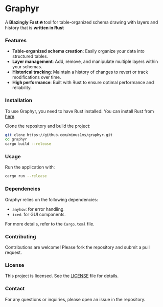# Graphyr
A **Blazingly Fast 🔥** tool for table-organized schema drawing with layers and history that is **written in Rust**

### Features
- **Table-organized schema creation**: Easily organize your data into structured tables.
- **Layer management**: Add, remove, and manipulate multiple layers within your schemas.
- **Historical tracking**: Maintain a history of changes to revert or track modifications over time.
- **High performance**: Built with Rust to ensure optimal performance and reliability.

### Installation
To use Graphyr, you need to have Rust installed. You can install Rust from [here](https://www.rust-lang.org/tools/install).

Clone the repository and build the project:
```sh
git clone https://github.com/minus1ms/graphyr.git
cd graphyr
cargo build --release
```

### Usage
Run the application with:
```sh
cargo run --release
```

### Dependencies
Graphyr relies on the following dependencies:
- `anyhow`: for error handling.
- `iced`: for GUI components.

For more details, refer to the `Cargo.toml` file.

### Contributing
Contributions are welcome! Please fork the repository and submit a pull request.

### License
This project is licensed. See the [LICENSE](LICENSE) file for details.

### Contact
For any questions or inquiries, please open an issue in the repository.